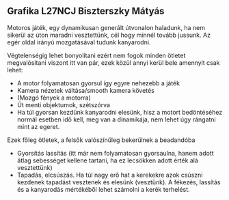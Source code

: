 ## Grafika L27NCJ Biszterszky Mátyás 

Motoros játék, egy dynamikusan generált útvonalon haladunk, ha nem sikerül az úton maradni vesztettünk, cél hogy minnél tovább jussunk. Az egér oldal irányú mozgatásával tudunk kanyarodni.

Végtelenségig lehet bonyolítani ezért nem fogok minden ötletet megvalósítani viszont itt van pár, ezek közül annyi kerül bele amennyit csak lehet:
  - A motor folyamatosan gyorsul így egyre nehezebb a játék
  - Kamera nézetek váltása/smooth kamera követés
  - (Mozgó fények a motorra)
  - Út menti objektumok, szétszórva
  - Ha túl gyorsan kezdünk kanyarodni elesünk, hisz a motort bedöntéséhez normál esetben idő kell, meg van a dinamikája, nem lehet úgy rángatni mint az egeret.
  
  Ezek főleg ötletek, a felsők valószínűleg bekerülnek a beadandóba
  - Gyorsítás lassítás (itt már nem folyamatosan gyorsaulna, hanem adott átlag sebességet kellene tartani, ha ez lecsökken adott érték alá vesztettünk)
  - Tapadás, elcsúszás. Ha túl nagy erő hat a kerekekre azok csúszni kezdenek tapadást vesztenek és elesünk (vesztünk).
    A fékezés, lassítás és a kanyarodás mértékéből lehet számolni a kerék terhelést.
